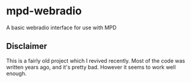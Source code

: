 # mpd-webradio
A basic webradio interface for use with MPD

## Disclaimer
This is a fairly old project which I revived recently. Most of the code was written years ago, and it's pretty bad. However it seems to work well enough.